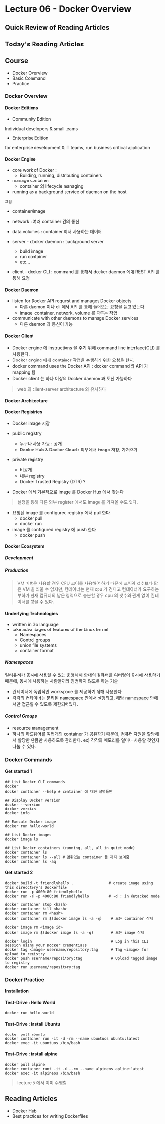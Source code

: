 # Lecture 06 - Docker Overview

## Quick Review of Reading Articles

## Today's Reading Articles

## Course
- Docker Overview
- Basic Command
- Practice

### Docker Overview
#### Docker Editions
- Community Edition

Individual developers & small teams

- Enterprise Edition

for enterprise development & IT teams, run business critical application

#### Docker Engine
- core work of Docker : 
    - Building, running, distributing containers
- manage container 
    - container 의 lifecycle managing
- running as a background service of daemon on the host

`그림`
- container/image
- network : 여러 container 간의 통신
- data volumes : container 에서 사용하는 데이터

- server - docker daemon : 
background server
    - build image
    - run container
    - etc...
- client - docker CLI : 
command 를 통해서 docker daemon 에게 REST API 를 통해 요청

#### Docker Daemon
- listen for Docker API request and manages Docker objects   
    - 다른 daemon 이나 cli 에서 API 를 통해 들어오는 요청을 듣고 있는다
    - image, container, network, volume 를 다루는 작업
- communicate with other daemons to manage Docker services   
    - 다른 daemon 과 통신이 가능
    
#### Docker Client
- Docker engine 에 instructions 을 주기 위해 command line interface(CLI) 를 사용한다.
- Docker engine 에게 container 작업을 수행하기 위한 요청을 한다.
- docker command uses the Docker API : docker command 와 API 가 mapping 됨
- Docker client 는 하나 이상의 Docker daemon 과 토신 가능하다

> web 의 client-server architecture 와 유사하다

#### Docker Architecture

#### Docker Registries
- Docker image 저장

- public registry
    - 누구나 사용 가능 : 공개
    - Docker Hub & Docker Cloud : 외부에서 image 저장, 가져오기
- private registry
    - 비공개
    - 내부 registry
    - Docker Trusted Registry (DTR) ?

- Docker 에서 기본적으로 image 를 Docker Hub 에서 찾는다
> 설정을 통해 다른 외부 register 에서도 image 를 가져올 수도 있다.

- 요청된 image 를 configured registry 에서 pull 한다
    - docker pull
    - docker run
- image 를 configured registry 에 push 한다
    - docker push

#### Docker Ecosystem
##### Development
##### Production

> VM 기법을 사용할 경우 CPU 코어를 사용해야 하기 때문에 코어의 갯수보다 많은 VM 을 띄울 수 없지만,
> 컨테이너는 현재 cpu 가 견디고 컨테이너가 요구하는 부하가 현재 컴퓨터의 남은 영역으로 충분할 경우
> cpu 의 갯수와 관계 없이 컨테이너를 쌓을 수 있다.

#### Underlying Technologies
- written in Go language
- take advantages of features of the Linux kernel
    - Namespaces
    - Control groups
    - union file systems
    - container format

##### Namespaces
멀티유저가 동시에 사용할 수 있는 운영체제 한대의 컴퓨터를 여러명이 동시에 사용하기 때문에,
동시에 사용하는 사람들끼리 침범하지 않도록 하는 기술

- 컨테이너에 독립적인 workspace 를 제공하기 위해 사용한다
- 각각의 컨테이너는 분리된 namespace 안에서 실행되고, 
해당 namespace 안에서만 접근할 수 있도록 제한되어있다.

##### Control Groups
- resource management
- 하나의 하드웨어를 여러개의 container 가 공유하기 때문에,
컴퓨터 자원을 할당해서 할당한 만큼만 사용하도록 관리한다.
ex) 각각의 메모리를 얼마나 사용할 것인지 나눌 수 있다. 

### Docker Commands
#### Get started 1
```
## List Docker CLI commands
docker
docker container --help # container 에 대한 설명들만

## Display Docker version 
docker --version
docker version
docker info

## Execute Docker image
docker run hello-world

## List Docker images
docker image ls

## List Docker containers (running, all, all in quiet mode)
docker container ls
docker container ls --all # 멈춰있는 container 들 까지 보여줌
docker container ls -aq
```

#### Get started 2
```
docker build -t friendlyhello .                # create image using this direcctory's Dockerfile
docker run -p 4000:80 friendlyhello
docker run -d -p 4000:80 friendlyhello         # -d : in detacked mode

docker container stop <hash>
docker container kill <hash>
docker container rm <hash>
docker container rm $(docker image ls -a -q)    # 모든 container 삭제

docker image rm <image id>
docker image rm $(docker image ls -a -q)        # 모든 image 삭제

docker login                                    # Log in this CLI session using your Docker credentials
docker tag <image> username/repository:tag      # Tag <image> for upload to registry
docker push username/repository:tag             # Upload tagged image to registry
docker run username/repository:tag

```

### Docker Practice
#### Installation
#### Test-Drive : Hello World
```
docker run hello-world
```

#### Test-Drive : install Ubuntu
```commandline
docker pull ubuntu
docker container run -it -d -rm --name ubuntuos ubuntu:latest
docker exec -it ubuntuos /bin/bash
```

#### Test-Drive : install alpine
```commandline
docker pull alpine
docker container runt -it -d --rm --name alpineos apline:latest
docker exec -it alpineos /bin/bash
```

> lecture 5 에서 이미 수행함

## Reading Articles
- Docker Hub
- Best practices for writing Dockerfiles
